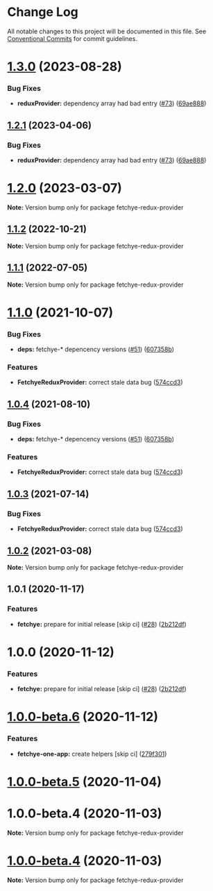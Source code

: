 # Change Log

All notable changes to this project will be documented in this file.
See [Conventional Commits](https://conventionalcommits.org) for commit guidelines.

# [1.3.0](https://github.com/americanexpress/fetchye/compare/v1.2.0...v1.3.0) (2023-08-28)


### Bug Fixes

* **reduxProvider:** dependency array had bad entry ([#73](https://github.com/americanexpress/fetchye/issues/73)) ([69ae888](https://github.com/americanexpress/fetchye/commit/69ae8882a4da2b63b24cb0783a87fd42d43d44cd))





## [1.2.1](https://github.com/americanexpress/fetchye/compare/v1.2.0...v1.2.1) (2023-04-06)


### Bug Fixes

* **reduxProvider:** dependency array had bad entry ([#73](https://github.com/americanexpress/fetchye/issues/73)) ([69ae888](https://github.com/americanexpress/fetchye/commit/69ae8882a4da2b63b24cb0783a87fd42d43d44cd))





# [1.2.0](https://github.com/americanexpress/fetchye/compare/v1.1.0...v1.2.0) (2023-03-07)

**Note:** Version bump only for package fetchye-redux-provider





## [1.1.2](https://github.com/americanexpress/fetchye/compare/v1.1.0...v1.1.2) (2022-10-21)

**Note:** Version bump only for package fetchye-redux-provider





## [1.1.1](https://github.com/americanexpress/fetchye/compare/v1.1.0...v1.1.1) (2022-07-05)

**Note:** Version bump only for package fetchye-redux-provider





# [1.1.0](https://github.com/americanexpress/fetchye/compare/v1.0.0...v1.1.0) (2021-10-07)


### Bug Fixes

* **deps:** fetchye-* depencency versions ([#51](https://github.com/americanexpress/fetchye/issues/51)) ([607358b](https://github.com/americanexpress/fetchye/commit/607358b6906571ab415883b4a878935d50a7bd44))


### Features

* **FetchyeReduxProvider:** correct stale data bug ([574ccd3](https://github.com/americanexpress/fetchye/commit/574ccd30120b3f914bf713397bbc0fd1c4598836))





## [1.0.4](https://github.com/americanexpress/fetchye/compare/v1.0.0...v1.0.4) (2021-08-10)


### Bug Fixes

* **deps:** fetchye-* depencency versions ([#51](https://github.com/americanexpress/fetchye/issues/51)) ([607358b](https://github.com/americanexpress/fetchye/commit/607358b6906571ab415883b4a878935d50a7bd44))


### Features

* **FetchyeReduxProvider:** correct stale data bug ([574ccd3](https://github.com/americanexpress/fetchye/commit/574ccd30120b3f914bf713397bbc0fd1c4598836))





## [1.0.3](https://github.com/americanexpress/fetchye/compare/v1.0.0...v1.0.3) (2021-07-14)


### Bug Fixes

* **FetchyeReduxProvider:** correct stale data bug ([574ccd3](https://github.com/americanexpress/fetchye/commit/574ccd30120b3f914bf713397bbc0fd1c4598836))





## [1.0.2](https://github.com/americanexpress/fetchye/compare/v1.0.0...v1.0.2) (2021-03-08)

**Note:** Version bump only for package fetchye-redux-provider





## 1.0.1 (2020-11-17)


### Features

* **fetchye:** prepare for initial release [skip ci] ([#28](https://github.com/americanexpress/fetchye/issues/28)) ([2b212df](https://github.com/americanexpress/fetchye/commit/2b212df8fab4405e2b7c51ad687a280cfe27ebbd))





# 1.0.0 (2020-11-12)


### Features

* **fetchye:** prepare for initial release [skip ci] ([#28](https://github.com/americanexpress/fetchye/issues/28)) ([2b212df](https://github.com/americanexpress/fetchye/commit/2b212df8fab4405e2b7c51ad687a280cfe27ebbd))





# [1.0.0-beta.6](https://github.com/americanexpress/fetchye/compare/v1.0.0-beta.5...v1.0.0-beta.6) (2020-11-12)


### Features

* **fetchye-one-app:** create helpers [skip ci] ([279f301](https://github.com/americanexpress/fetchye/commit/279f30103149da72acc3f5992886cad817cf4830))





# [1.0.0-beta.5](https://github.com/americanexpress/fetchye/compare/v1.0.0-beta.3...v1.0.0-beta.5) (2020-11-04)



# 1.0.0-beta.4 (2020-11-03)

**Note:** Version bump only for package fetchye-redux-provider





# [1.0.0-beta.4](https://github.com/americanexpress/fetchye/compare/v1.0.0-beta.3...v1.0.0-beta.4) (2020-11-03)

**Note:** Version bump only for package fetchye-redux-provider
